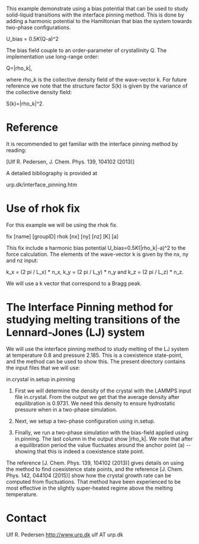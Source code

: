 This example demonstrate using a bias potential that can be used to study solid-liquid transitions 
with the interface pinning method. This is done by adding a harmonic potential to the Hamiltonian 
that bias the system towards two-phase configurations. 

  U_bias = 0.5*K*(Q-a)^2

The bias field couple to an order-parameter of crystallinity Q. The implementation use long-range order:

  Q=|rho_k|, 

where rho_k is the collective density field of the wave-vector k. 
For future reference we note that the structure factor S(k) is given by the variance of the collective density field: 

  S(k)=|rho_k|^2.

# Reference

It is recommended to get familiar with the interface pinning method by reading:

  [Ulf R. Pedersen, J. Chem. Phys. 139, 104102 (2013)] 

A detailed bibliography is provided at

  urp.dk/interface_pinning.htm 

# Use of rhok fix

For this example we will be using the rhok fix.

   fix [name] [groupID] rhok [nx] [ny] [nz] [K] [a]

This fix include a harmonic bias potential U_bias=0.5*K*(|rho_k|-a)^2 to the force calculation.
The elements of the wave-vector k is given by the nx, ny and nz input: 

  k_x = (2 pi / L_x) * n_x, k_y = (2 pi / L_y) * n_y and k_z = (2 pi / L_z) * n_z. 

We will use a k vector that correspond to a Bragg peak.

# The Interface Pinning method for studying melting transitions of the Lennard-Jones (LJ) system

We will use the interface pinning method to study melting of the LJ system
at temperature 0.8 and pressure 2.185. This is a coexistence state-point, and the method
can be used to show this. The present directory contains the input files that we will use:

  in.crystal
  in.setup
  in.pinning

1. First we will determine the density of the crystal with the LAMMPS input file in.crystal.
  From the output we get that the average density after equilibration is 0.9731. 
  We need this density to ensure hydrostatic pressure when in a two-phase simulation.

2. Next, we setup a two-phase configuration using in.setup.

3. Finally, we run a two-phase simulation with the bias-field applied using in.pinning.
  The last column in the output show |rho_k|. We note that after a equilibration period
  the value fluctuates around the anchor point (a) -- showing that this is indeed a coexistence
  state point.

The reference [J. Chem. Phys. 139, 104102 (2013)] gives details on using the method to find coexistence state points,
and the reference [J. Chem. Phys. 142, 044104 (2015)] show how the crystal growth rate can be computed from fluctuations.
That method have been experienced to be most effective in the slightly super-heated regime above the melting temperature.

# Contact

  Ulf R. Pedersen
  http://www.urp.dk
  ulf AT urp.dk
